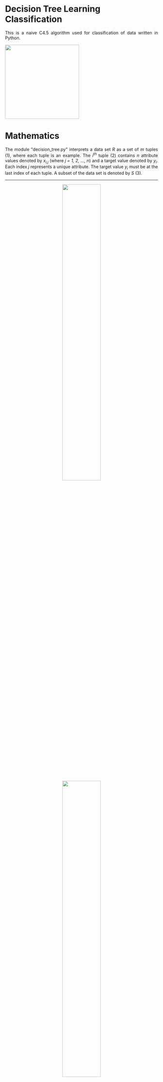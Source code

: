<h1>Decision Tree Learning Classification</h1>
<p align="justify">
    This is a naive C4.5 algorithm used for classification of data written in Python.
</p>

<p align="left">
    <img src="photos/dependencies.png" width="244px">
</p>

<h1>Mathematics</h1>

<p align="justify">
    The module "decision_tree.py" interprets a data set <i>R</i> as a set of <i>m</i> tuples (1), where each tuple is an example.
    The <i>i<sup>th</sup></i> tuple (2) contains <i>n</i> attribute values denoted by <i>x<sub>i,j</sub></i> (where <i>j = 1, 2, ..., n</i>) 
    and a target value denoted by <i>y<sub>i</sub></i>.
    Each index <i>j</i> represents a unique attribute.
    The target value <i>y<sub>i</sub></i> must be at the last index of each tuple.
    A subset of the data set is denoted by <i>S</i> (3).
</p>

<hr>
<p align="center">
    <img src="photos/equations/equation1.png" width=50%>
</p>

<p align="center">
    <img src="photos/equations/equation2.png" width=50%>
</p>

<p align="center">
    <img src="photos/equations/equation3.png" width=50%>
</p>
<hr>

<p align="justify">
    Each attribute and its distinct values will be a node in the decision tree. 
    An attribute's unique values will be its child nodes,
    and each of these child nodes will then be a parent node to another attribute node, and so on.
    This continues until the target value is reached, which is a leaf node.
    The module "decision_tree.py" splits an attribute <i>a</i> into its unique values by creating a new set <i>X<sub>a</sub></i>,
    which contains values <i>x<sub>i,j</sub></i> in each tuple <i>S<sub>i</sub></i> for all tuples in the subset <i>S</i>
    such that <i>j = a</i> (4). A set of unique target values <i>y<sub>i</sub></i> in subset <i>S</i> is also defined (5).
</p>

<hr>
<p align="center">
    <img src="photos/equations/equation4.png" width=50%>
</p>

<p align="center">
    <img src="photos/equations/equation5.png" width=50%>
</p>
<hr>

<p align="justify">
    Deciding which attribute should be chosen as a root node or a child node of another attribute's value is determined partly 
    by the information entropy <i>H</i> of the subset <i>S</i> (6),
    where <i>P(S,y)</i> is the probability of selecting the target value <i>y</i> from the subset <i>S</i> (7),
    or the number of times the value <i>y</i> occurs in tuples within the subset <i>S</i> devided by the total number of tuples in the subset <i>S</i>.
    The vertical bars denote the cardinality of the set or sequence.
    The value of the information entropy is between 0 and 1 bits inclusive.
</p>

<hr>
<p align="center">
    <img src="photos/equations/equation6.png" width=50%>
</p>

<p align="center">
    <img src="photos/equations/equation7.png" width=50%>
</p>
<hr>

<p align="justify">
    A plot of the information entropy of a set containing two target values, <i>+</i> for positive or yes and <i>-</i> for negative or no, 
    and their probabilities, <i>p<sub>+</sub></i> and <i>p<sub>-</sub></i> respectively, over all possible probabilities is shown below.
    When the number of positive values is the same as the number of negative values in the set, the information entropy is one.
    When the set contains only positive values or only negative values, the information entropy is zero.
    Therefore, a set with a lower information entropy is preferred, because it is closer to achieving a final verdict of yes or no.
    Note that <i>p<sub>+</sub> = 1 - p<sub>-</sub></i>.
</p>

<hr>
<p align="center">
    <img src="photos/infoEntropy.png" width=70%>
</p>
<hr>

<p align="justify">
    The information entropy provides a measure of the purity of a data set, or how close it is to achieving a final verdict,
    but it alone does not provide information on which attributes should be prioritized when selecting nodes to construct the decision tree.
    For this, the purity of the data set after an attribute is split on each of its values should be measured and compared with the purity of the unsplit data set.
    This calculation is called the information gain <i>IG</i> (8), 
    which is the change in information entropy of a subset <i>S</i> after splitting an attribute <i>a</i>.
    The information entropy of the split is given by a weighted sum of the information entropy of each subset 
    <i>S<sub>a</sub>(S,x)</i> (9), which contains tuples <i>S<sub>i</sub></i> with the split value <i>x</i> at <i>x<sub>i,a</sub></i>.
</p>

<hr>
<p align="center">
    <img src="photos/equations/equation8.png" width=50%>
</p>

<p align="center">
    <img src="photos/equations/equation9.png" width=50%>
</p>
<hr>

<p align="justify">
    The ID3 algorithm uses information gain to select nodes when constructing the tree.
    The C4.5 algorithm uses the information gain ratio <i>IGR</i> (10), 
    which is the information gain upon splitting an attribute <i>a</i> devided by the intrinsic value <i>IV</i> of the split (11).
    The information gain ratio takes the cardinality of the split into account when choosing an attribute.
    The larger the portion of data eliminated by the split, 
    the smaller the cardinality of <i>S<sub>a</sub>(S,x)</i>, the larger the instrisic value, and the smaller the information gain ratio.
    This way, attributes that do not contribute very much to the decision making process but split into pure data sets will be of less priority.
</p>
<p align="justify">
    Note that when the instrinsic value is zero, the data set cannot be split anymore and a final verdict must be achieved by a majority vote.
    The module "decision_tree.py" returns an information gain ratio of zero if an intrinsic value of zero is encountered.
    This is reasonable because the information gain should also be zero if the intrisnsic value is zero.
    However, a majority vote is taken just in case the information gain is not zero.
</p>

<hr>
<p align="center">
    <img src="photos/equations/equation10.png" width=50%>
</p>

<p align="center">
    <img src="photos/equations/equation11.png" width=50%>
</p>

<h1>Algorithm</h1>

<p align="justify">
    The module "decision_tree.py" uses the learning algorithm described in pseudocode below.
    This is a naive C4.5 algorithm.
    I decided to use a nested hash map as the tree structure, 
    in which the leaf nodes are keys pointing to NULL values.
    I tried to make the pseudocode as explicit as possible to avoid any confusion.
    However, because the algorithm is recursive and creates a nested structure,
    it is inherently a little complex. 
    I prefer a more explicit description over a more simplified one, 
    because the latter will lead to ambiguity.
    Note that this algorithm will produce a decision tree, 
    but does not guarantee the optimal tree structure.
</p>

<hr>
<p align="center">
    <img src="photos/algorithm.png" width=63%>
</p>

<h1>Example 1</h1>

<p align="justify">
    Importing the "decision_tree.py" into a Python environment:
</p>

```python
from decision_tree import DecisionTree
```

<p align="justify">
    The "DecisionTree" class can read csv files and automatically convert them into a set of tuples.
    The file should have the target values as the last column in the data set and headers for each column.
    The file "tennis.csv" contains data on when a golfer named Peter decided to play golf during various weather conditions.
</p>

```python
model = DecisionTree()
model.importcsv( 'tennis.csv' )
```

<p align="justify">
    The headers of the file are stored in the "label" variable.
    The rest of the data is stored in the "data" variable.
    Attributes "Outlook," "Humidity" and "Wind" correspond to columns 1, 2 and 3 in the data,
    which are their respective values.
    The last label and column of data is the target value, "Play" with values "Yes" or "No."
    This data will lead to a binary classifier.
    However, the "DecisionTree" class and its algorithm can be used for any order of classification.
</p>

```python
model.label
```

    ['Outlook', 'Humidity', 'Wind', 'Play']

```python
model.data
```

    {('Overcast', 'High', 'Strong', 'Yes'),
     ('Overcast', 'High', 'Weak', 'Yes'),
     ('Overcast', 'Normal', 'Strong', 'Yes'),
     ('Overcast', 'Normal', 'Weak', 'Yes'),
     ('Rain', 'High', 'Strong', 'No'),
     ('Rain', 'High', 'Weak', 'Yes'),
     ('Rain', 'Normal', 'Strong', 'No'),
     ('Rain', 'Normal', 'Weak', 'Yes'),
     ('Sunny', 'High', 'Strong', 'No'),
     ('Sunny', 'High', 'Weak', 'No'),
     ('Sunny', 'Normal', 'Strong', 'Yes'),
     ('Sunny', 'Normal', 'Weak', 'Yes')}

<p align="justify">
    The learn method employs the aforementioned learning algorithm on a data set.
    The data set passed to the learning algorithm is the all the data found in the "tennis.csv" file.
    Data passed to the learn method must be a set of tuples.
    After the learning algorithm is employed on the data set, the resulting tree can be plotted with the plot method and given a title, shown below.
    This tree correctly classifies all of the data, and this can easily be verified.
    Next, let's try a more complicated example.
</p>

```python
model.learn( model.data )
model.plot( 'Will Peter Play Golf?' )
```

![png](photos/tennistree.png)

<h1>Example 2</h1>

<p align="justify">
    Let's try a more complicated example. 
    The file "mushrooms.csv" contains 8124 examples of data on the toxicity of mushrooms based on various characteristics.
</p>

```python
model = DecisionTree()
model.importcsv( 'mushrooms.csv' )
len( model.data )
```




    8124

<p align="justify">
    The data contains 22 attributes and a target class, shown below.
    The target class is either poisoinous or edible.
    The "DecisionTree" class will be used to contruct a decision tree from the data that will classify a mushroom as poisonous or edible 
    based on the 22 attributes below.
</p>

```python
model.label
```




    ['cap shape',
     'cap surface',
     'cap color',
     'bruises',
     'odor',
     'gill attachment',
     'gill spacing',
     'gill size',
     'gill color',
     'stalk shape',
     'stalk root',
     'stalk surface above ring',
     'stalk surface below ring',
     'stalk color above ring',
     'stalk color below ring',
     'veil type',
     'veil color',
     'ring number',
     'ring type',
     'spore print color',
     'population',
     'habitat',
     'class']

<p align="justify">
    The "testAndTrain" method takes a ratio, which is the ratio of data that will be sampled to train or construct the decision tree model. 
    The sampling is done randomly without replacement.
    The remainder of the data is separated from the training sample and used to test the accuracy of the model.
    The code below samples 25% of the total number of examples in the data to contruct the tree, 
    tests the contructed tree on the remaining 75% of the data and prints the results.
    An accuracy of 99.61 % is achieved after sampling just 25% of the data.
    However, since eating a poisonous mushroom may be a life or death situation, a higher accuracy will be preferred.
</p>

```python
model.testAndTrain( ratio = 0.25 )
```

    Samples in training set:  2031
    Samples tested         :  6093
    Total samples          :  8124
    Model accuracy         :  99.61 %

<p align="justify">
    Due to the size of this data set and the number of attributes it contains,
    there is no way to completely visualize the decision tree model that was learned by the algorithm.
    I edited the plot method to at least provide a visualization for the size of the tree, shown below.
    This tree contains over 400 nodes.
</p>

```python
model.plot()
```

<p align="center">
    <img src="photos/mushroomtree.png" width=100%>
</p>
